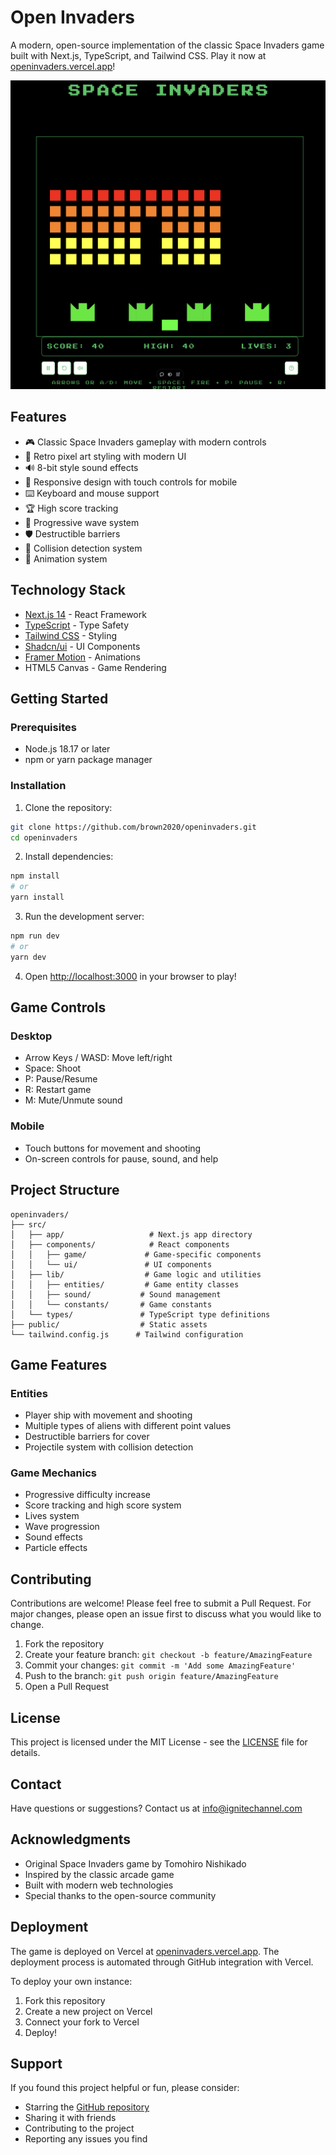 # Open Invaders

A modern, open-source implementation of the classic Space Invaders game built with Next.js, TypeScript, and Tailwind CSS. Play it now at [openinvaders.vercel.app](https://openinvaders.vercel.app/)!

![Open Invaders Screenshot](public/screenshot.png)

## Features

- 🎮 Classic Space Invaders gameplay with modern controls
- 🎨 Retro pixel art styling with modern UI
- 🔊 8-bit style sound effects
- 📱 Responsive design with touch controls for mobile
- ⌨️ Keyboard and mouse support
- 🏆 High score tracking
- 🌊 Progressive wave system
- 🛡️ Destructible barriers
- 🎯 Collision detection system
- 🔄 Animation system

## Technology Stack

- [Next.js 14](https://nextjs.org/) - React Framework
- [TypeScript](https://www.typescriptlang.org/) - Type Safety
- [Tailwind CSS](https://tailwindcss.com/) - Styling
- [Shadcn/ui](https://ui.shadcn.com/) - UI Components
- [Framer Motion](https://www.framer.com/motion/) - Animations
- HTML5 Canvas - Game Rendering

## Getting Started

### Prerequisites

- Node.js 18.17 or later
- npm or yarn package manager

### Installation

1. Clone the repository:

```bash
git clone https://github.com/brown2020/openinvaders.git
cd openinvaders
```

2. Install dependencies:

```bash
npm install
# or
yarn install
```

3. Run the development server:

```bash
npm run dev
# or
yarn dev
```

4. Open [http://localhost:3000](http://localhost:3000) in your browser to play!

## Game Controls

### Desktop

- Arrow Keys / WASD: Move left/right
- Space: Shoot
- P: Pause/Resume
- R: Restart game
- M: Mute/Unmute sound

### Mobile

- Touch buttons for movement and shooting
- On-screen controls for pause, sound, and help

## Project Structure

```
openinvaders/
├── src/
│   ├── app/                   # Next.js app directory
│   ├── components/            # React components
│   │   ├── game/             # Game-specific components
│   │   └── ui/               # UI components
│   ├── lib/                  # Game logic and utilities
│   │   ├── entities/         # Game entity classes
│   │   ├── sound/           # Sound management
│   │   └── constants/       # Game constants
│   └── types/               # TypeScript type definitions
├── public/                  # Static assets
└── tailwind.config.js      # Tailwind configuration
```

## Game Features

### Entities

- Player ship with movement and shooting
- Multiple types of aliens with different point values
- Destructible barriers for cover
- Projectile system with collision detection

### Game Mechanics

- Progressive difficulty increase
- Score tracking and high score system
- Lives system
- Wave progression
- Sound effects
- Particle effects

## Contributing

Contributions are welcome! Please feel free to submit a Pull Request. For major changes, please open an issue first to discuss what you would like to change.

1. Fork the repository
2. Create your feature branch: `git checkout -b feature/AmazingFeature`
3. Commit your changes: `git commit -m 'Add some AmazingFeature'`
4. Push to the branch: `git push origin feature/AmazingFeature`
5. Open a Pull Request

## License

This project is licensed under the MIT License - see the [LICENSE](LICENSE) file for details.

## Contact

Have questions or suggestions? Contact us at [info@ignitechannel.com](mailto:info@ignitechannel.com)

## Acknowledgments

- Original Space Invaders game by Tomohiro Nishikado
- Inspired by the classic arcade game
- Built with modern web technologies
- Special thanks to the open-source community

## Deployment

The game is deployed on Vercel at [openinvaders.vercel.app](https://openinvaders.vercel.app/). The deployment process is automated through GitHub integration with Vercel.

To deploy your own instance:

1. Fork this repository
2. Create a new project on Vercel
3. Connect your fork to Vercel
4. Deploy!

## Support

If you found this project helpful or fun, please consider:

- Starring the [GitHub repository](https://github.com/brown2020/openinvaders)
- Sharing it with friends
- Contributing to the project
- Reporting any issues you find
